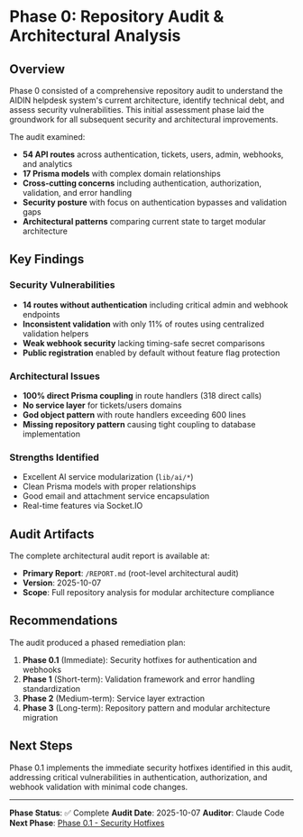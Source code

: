 # Phase 0: Repository Audit & Architectural Analysis

## Overview

Phase 0 consisted of a comprehensive repository audit to understand the AIDIN helpdesk system's current architecture, identify technical debt, and assess security vulnerabilities. This initial assessment phase laid the groundwork for all subsequent security and architectural improvements.

The audit examined:
- **54 API routes** across authentication, tickets, users, admin, webhooks, and analytics
- **17 Prisma models** with complex domain relationships
- **Cross-cutting concerns** including authentication, authorization, validation, and error handling
- **Security posture** with focus on authentication bypasses and validation gaps
- **Architectural patterns** comparing current state to target modular architecture

## Key Findings

### Security Vulnerabilities
- **14 routes without authentication** including critical admin and webhook endpoints
- **Inconsistent validation** with only 11% of routes using centralized validation helpers
- **Weak webhook security** lacking timing-safe secret comparisons
- **Public registration** enabled by default without feature flag protection

### Architectural Issues
- **100% direct Prisma coupling** in route handlers (318 direct calls)
- **No service layer** for tickets/users domains
- **God object pattern** with route handlers exceeding 600 lines
- **Missing repository pattern** causing tight coupling to database implementation

### Strengths Identified
- Excellent AI service modularization (`lib/ai/*`)
- Clean Prisma models with proper relationships
- Good email and attachment service encapsulation
- Real-time features via Socket.IO

## Audit Artifacts

The complete architectural audit report is available at:
- **Primary Report**: `/REPORT.md` (root-level architectural audit)
- **Version**: 2025-10-07
- **Scope**: Full repository analysis for modular architecture compliance

## Recommendations

The audit produced a phased remediation plan:

1. **Phase 0.1** (Immediate): Security hotfixes for authentication and webhooks
2. **Phase 1** (Short-term): Validation framework and error handling standardization
3. **Phase 2** (Medium-term): Service layer extraction
4. **Phase 3** (Long-term): Repository pattern and modular architecture migration

## Next Steps

Phase 0.1 implements the immediate security hotfixes identified in this audit, addressing critical vulnerabilities in authentication, authorization, and webhook validation with minimal code changes.

---

**Phase Status**: ✅ Complete
**Audit Date**: 2025-10-07
**Auditor**: Claude Code
**Next Phase**: [Phase 0.1 - Security Hotfixes](../010-phase-0.1-security-hotfixes/)
